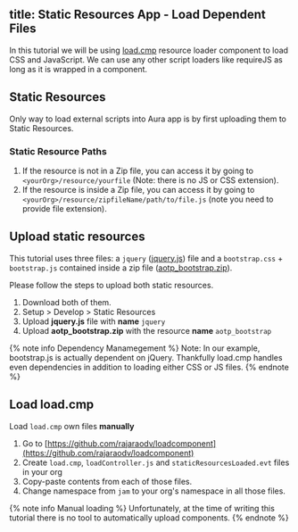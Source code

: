 title: Static Resources App -  Load Dependent Files
---

In this tutorial we will be using [load.cmp](https://github.com/rajaraodv/loadcomponent) resource loader component to load CSS and JavaScript. We can use any other script loaders like requireJS as long as it is wrapped in a component.

## Static Resources

Only way to load external scripts into Aura app is by first uploading them to Static Resources.

### Static Resource Paths

1. If the resource is not in a Zip file, you can access it by going to `<yourOrg>/resource/yourfile` (Note: there is no JS or CSS extension).
2. If the resource is inside a Zip file, you can access it by going to `<yourOrg>/resource/zipfileName/path/to/file.js` (note you need to provide file extension).

## Upload static resources

This tutorial uses three files: a `jquery` ([jquery.js](/files/twtr-bootstrap-app/jquery.js)) file and a `bootstrap.css` + `bootstrap.js` contained inside a zip file ([aotp_bootstrap.zip](/files/twtr-bootstrap-app/aotp_bootstrap.zip)).

Please follow the steps to upload both static resources.
1. Download both of them.
2. Setup > Develop > Static Resources
3. Upload <b>jquery.js</b> file with <b>name</b> `jquery`
4. Upload <b>aotp_bootstrap.zip</b> with the resource  <b>name</b> `aotp_bootstrap`

{% note info Dependency Manamegement %}
Note: In our example, bootstrap.js is actually dependent on jQuery. Thankfully load.cmp handles even dependencies in addition to loading either CSS or JS files.
{% endnote %}

## Load load.cmp

Load `load.cmp` own files <b>manually</b>

1. Go to [https://github.com/rajaraodv/loadcomponent](https://github.com/rajaraodv/loadcomponent)
2. Create `load.cmp`, `loadController.js` and `staticResourcesLoaded.evt` files in your org 
3. Copy-paste contents from each of those files.
4. Change namespace from `jam` to your org's namespace in all those files.

{% note info Manual loading %}
Unfortunately, at the time of writing this tutorial there is no tool to automatically upload components.
{% endnote %}


